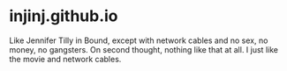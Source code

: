 # injinj.github.io
Like Jennifer Tilly in Bound, except with network cables and no sex, no money,
no gangsters.  On second thought, nothing like that at all.  I just like the
movie and network cables.
